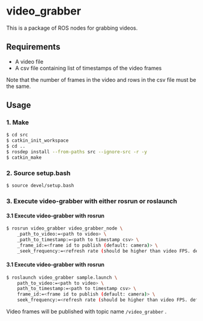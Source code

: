 # video_grabber

This is a package of ROS nodes for grabbing videos.

## Requirements
- A video file
- A csv file containing list of timestamps of the video frames

Note that the number of frames in the video and rows in the csv file must be the same.

## Usage
### 1. Make
```bash
$ cd src
$ catkin_init_workspace
$ cd ..
$ rosdep install --from-paths src --ignore-src -r -y
$ catkin_make

```

### 2. Source setup.bash
```bash
$ source devel/setup.bash

```

### 3. Execute video-grabber with either rosrun or roslaunch

#### 3.1 Execute video-grabber with rosrun
```bash
$ rosrun video_grabber video_grabber_node \
    _path_to_video:=<path to video> \
    _path_to_timestamp:=<path to timestamp csv> \
    _frame_id:=<frame id to publish (default: camera)> \
    _seek_frequency:=<refresh rate (should be higher than video FPS. default: 60)>

```

#### 3.1 Execute video-grabber with rosrun
```bash
$ roslaunch video_grabber sample.launch \
    path_to_video:=<path to video> \
    path_to_timestamp:=<path to timestamp csv> \
    frame_id:=<frame id to publish (default: camera)> \
    seek_frequency:=<refresh rate (should be higher than video FPS. default: 60)>

```

Video frames will be published with topic name `/video_grabber` .
